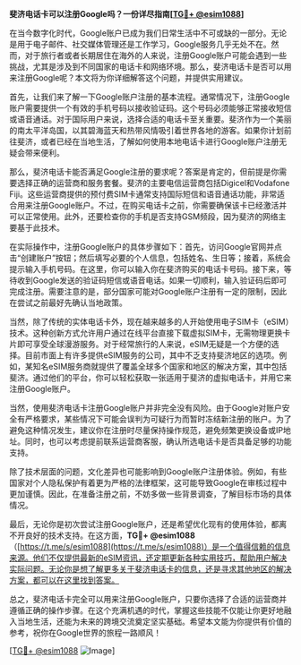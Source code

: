 **斐济电话卡可以注册Google吗？一份详尽指南[[TG💪+ @esim1088](https://t.me/s/esim1088)]**

在当今数字化时代，Google账户已成为我们日常生活中不可或缺的一部分。无论是用于电子邮件、社交媒体管理还是工作学习，Google服务几乎无处不在。然而，对于旅行者或者长期居住在海外的人来说，注册Google账户可能会遇到一些挑战，尤其是涉及到不同国家的电话卡和网络环境。那么，斐济电话卡是否可以用来注册Google呢？本文将为你详细解答这个问题，并提供实用建议。

首先，让我们来了解一下Google账户注册的基本流程。通常情况下，注册Google账户需要提供一个有效的手机号码以接收验证码。这个号码必须能够正常接收短信或语音通话。对于国际用户来说，选择合适的电话卡至关重要。斐济作为一个美丽的南太平洋岛国，以其碧海蓝天和热带风情吸引着世界各地的游客。如果你计划前往斐济，或者已经在当地生活，了解如何使用本地电话卡进行Google账户注册无疑会带来便利。

那么，斐济电话卡能否满足Google注册的要求呢？答案是肯定的，但前提是你需要选择正确的运营商和服务套餐。斐济的主要电信运营商包括Digicel和Vodafone Fiji。这些运营商提供的预付费SIM卡通常支持国际短信和语音通话功能，非常适合用来注册Google账户。不过，在购买电话卡之前，你需要确保该卡已经激活并可以正常使用。此外，还要检查你的手机是否支持GSM频段，因为斐济的网络主要基于此技术。

在实际操作中，注册Google账户的具体步骤如下：首先，访问Google官网并点击“创建账户”按钮；然后填写必要的个人信息，包括姓名、生日等；接着，系统会提示输入手机号码。在这里，你可以输入你在斐济购买的电话卡号码。接下来，等待收到Google发送的验证码短信或语音电话。如果一切顺利，输入验证码后即可完成注册。需要注意的是，部分国家可能对Google账户注册有一定的限制，因此在尝试之前最好先确认当地政策。

当然，除了传统的实体电话卡外，现在越来越多的人开始使用电子SIM卡（eSIM）技术。这种创新方式允许用户通过在线平台直接下载虚拟SIM卡，无需物理更换卡片即可享受全球漫游服务。对于经常旅行的人来说，eSIM无疑是一个方便的选择。目前市面上有许多提供eSIM服务的公司，其中不乏支持斐济地区的选项。例如，某知名eSIM服务商就提供了覆盖全球多个国家和地区的解决方案，其中包括斐济。通过他们的平台，你可以轻松获取一张适用于斐济的虚拟电话卡，并用它来注册Google账户。

当然，使用斐济电话卡注册Google账户并非完全没有风险。由于Google对账户安全有严格要求，某些情况下可能会误判为可疑行为而暂时冻结新注册的账户。为了避免这种情况发生，建议你在注册时尽量保持操作规范，避免频繁更换设备或IP地址。同时，也可以考虑提前联系运营商客服，确认所选电话卡是否具备足够的功能支持。

除了技术层面的问题，文化差异也可能影响到Google账户注册体验。例如，有些国家对个人隐私保护有着更为严格的法律框架，这可能导致Google在审核过程中更加谨慎。因此，在准备注册之前，不妨多做一些背景调查，了解目标市场的具体情况。

最后，无论你是初次尝试注册Google账户，还是希望优化现有的使用体验，都离不开良好的技术支持。在这方面，**TG💪+ @esim1088**（[https://t.me/s/esim1088](https://t.me/s/esim1088)）是一个值得信赖的信息来源。他们不仅提供最新的eSIM资讯，还定期更新各种实用技巧，帮助用户解决实际问题。无论你是想了解更多关于斐济电话卡的信息，还是寻求其他地区的解决方案，都可以在这里找到答案。

总之，斐济电话卡完全可以用来注册Google账户，只要你选择了合适的运营商并遵循正确的操作步骤。在这个充满机遇的时代，掌握这些技能不仅能让你更好地融入当地生活，还能为未来的跨境交流奠定坚实基础。希望本文能为你提供有价值的参考，祝你在Google世界的旅程一路顺风！

[[TG💪+ @esim1088](https://t.me/s/esim1088) ![Image](https://i.postimg.cc/4NQfJmqS/Snipaste-2025-05-13-00-14-12.png)]